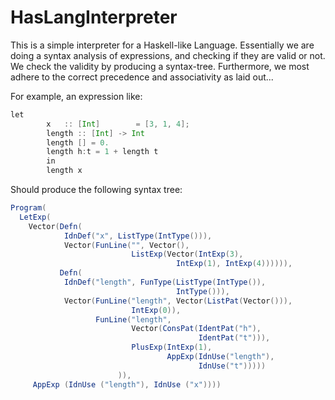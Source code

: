 # HasLangInterpreter

This is a simple interpreter for a Haskell-like Language. Essentially we are doing a syntax analysis of expressions, and checking if they are valid or not. We check the validity by producing a syntax-tree. Furthermore, we most adhere to the correct precedence and associativity as laid out...



For example, an expression like:

```scala
let
        x   :: [Int]        = [3, 1, 4];
        length :: [Int] -> Int
        length [] = 0.
        length h:t = 1 + length t
        in
        length x
```

Should produce the following syntax tree:

```scala
Program(
  LetExp(
    Vector(Defn(
            IdnDef("x", ListType(IntType())),
            Vector(FunLine("", Vector(),
                           ListExp(Vector(IntExp(3),
                                     IntExp(1), IntExp(4)))))),
           Defn(
            IdnDef("length", FunType(ListType(IntType()),
                                     IntType())),
            Vector(FunLine("length", Vector(ListPat(Vector())),
                           IntExp(0)),
                   FunLine("length",
                           Vector(ConsPat(IdentPat("h"),
                                          IdentPat("t"))),
                           PlusExp(IntExp(1),
                                   AppExp(IdnUse("length"),
                                          IdnUse("t")))))
                        )),
     AppExp (IdnUse ("length"), IdnUse ("x"))))
```

